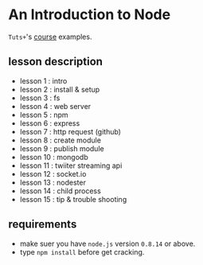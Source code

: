 # An Introduction to Node

`Tuts+`'s [course](https://tutsplus.com/course/introduction-to-node-js/) examples.

## lesson description

* lesson 1 : intro
* lesson 2 : install & setup
* lesson 3 : fs
* lesson 4 : web server
* lesson 5 : npm
* lesson 6 : express
* lesson 7 : http request (github)
* lesson 8 : create module
* lesson 9 : publish module
* lesson 10 : mongodb
* lesson 11 : twiiter streaming api
* lesson 12 : socket.io
* lesson 13 : nodester
* lesson 14 : child process
* lesson 15 : tip & trouble shooting

## requirements

* make suer you have `node.js` version `0.8.14` or above.
* type `npm install` before get cracking.